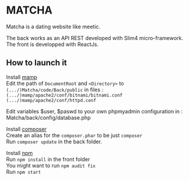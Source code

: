 # MATCHA

Matcha is a dating website like meetic.  
  
The back works as an API REST developed with Slim4 micro-framework.  
The front is developped with ReactJs.

## How to launch it

Install [mamp](https://www.mamp.info/en/downloads/)  
Edit the path of `DocumentRoot` and `<Directory>` to `(.../)Matcha/code/Back/public`  in files :  
`(.../)mamp/apache2/conf/bitnami/bitnami.conf`  
`(.../)mamp/apache2/conf/httpd.conf`

  
Edit variables $user, $paswd to your own phpmyadmin configuration in :
Matcha/back/config/database.php

  
Install [composer](https://getcomposer.org/)  
Create an alias for the `composer.phar` to be just `composer`  
Run `composer update` in the back folder.  
  
  
Install [npm](https://nodejs.org/en/download/)  
Run `npm install` in the front folder  
You might want to run `npm audit fix`  
Run `npm start`